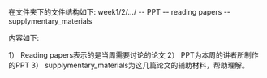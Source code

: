  
 
 在文件夹下的文件结构如下:
     week1/2/.../
        -- PPT
        -- reading papers
        -- supplymentary_materials
        
 内容如下:
 
 1） Reading papers表示的是当周需要讨论的论文
 2） PPT为本周的讲者所制作的PPT
 3） supplymentary_materials为这几篇论文的辅助材料，帮助理解。
